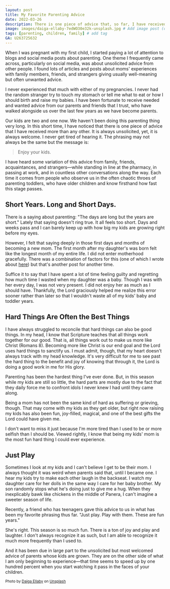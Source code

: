 ```yaml
---
layout: post
title: My Favorite Parenting Advice
date: 2022-03-26
description: There is one piece of advice that, so far, I have received more than any other. It is always unsolicited. But I never get tired of hearing it. The phrasing may not always be the same but the message is. # Add post description (optional)
image: images/daiga-ellaby-7edWO30e32k-unsplash.jpg # Add image post (optional)
tags: [parenting, children, family] # add tag
GA: U263725632
---
```


When I was pregnant with my first child, I started paying a lot of attention to blogs and social media posts about parenting. One theme I frequently came across, particularly on social media, was about unsolicited advice from other people. I found lots of articles and posts about moms' experiences with family members, friends, and strangers giving usually well-meaning but often unwanted advice. 

I never experienced that much with either of my pregnancies. I never had the random stranger try to touch my stomach or tell me what to eat or how I should birth and raise my babies. I have been fortunate to receive needed and wanted advice from our parents and friends that I trust, who have walked alongside us over the last few years as we have become parents. 

Our kids are two and one now. We haven't been doing this parenting thing very long. In this short time, I have noticed that there is one piece of advice that I have received more than any other. It is always unsolicited, yet, it is always welcome. I never get tired of hearing it. The phrasing may not always be the same but the message is:

>Enjoy your kids.

I have heard some variation of this advice from family, friends, acquaintances, and strangers—while standing in line at the pharmacy, in passing at work, and in countless other conversations along the way. Each time it comes from people who observe us in the often chaotic throes of parenting toddlers, who have older children and know firsthand how fast this stage passes. 

## Short Years. Long and Short Days.

There is a saying about parenting: "The days are long but the years are short." Lately that saying doesn't ring true. It all feels too short. Days and weeks pass and I can barely keep up with how big my kids are growing right before my eyes. 

However, I felt that saying deeply in those first days and months of becoming a new mom. The first month after my daughter's was born felt like the longest month of my entire life. I did not enter motherhood gracefully. There was a combination of factors for this (one of which I wrote about [here](https://meredithcook.ml/2022/02/05/climbing-the-slide/)) but that's another post for another time. 

Suffice it to say that I have spent a lot of time feeling guilty and regretting how much time I wasted when my daughter was a baby. Though I was with her every day, I was not very present. I did not enjoy her as much as I should have. Thankfully, the Lord graciously helped me realize this error sooner rather than later so that I wouldn't waste all of my kids' baby and toddler years. 

## Hard Things Are Often the Best Things

I have always struggled to reconcile that hard things can also be good things. In my head, I know that Scripture teaches that all things work together for our good. That is, all things work out to make us more like Christ (Romans 8). Becoming more like Christ is our end goal and the Lord uses hard things to sanctify us. I must admit, though, that my heart doesn't always track with my head knowledge. It's very difficult for me to see past the hard thing to the benefit and joy of knowing that through it, the Lord is doing a good work in me for His glory. 

Parenting has been the hardest thing I've ever done. But, in this season while my kids are still so little, the hard parts are mostly due to the fact that they daily force me to confront idols I never knew I had until they came along. 

Being a mom has not been the same kind of hard as suffering or grieving, though. That may come with my kids as they get older, but right now raising my kids has also been fun, joy-filled, magical, and one of the best gifts the Lord could have given me. 

I don't want to miss it just because I'm more tired than I used to be or more selfish than I should be. Viewed rightly, I know that being my kids' mom is the most fun hard thing I could ever experience. 

## Just Play

Sometimes I look at my kids and I can't believe I get to be their mom. I always thought it was weird when parents said that, until I became one. I hear my kids try to make each other laugh in the backseat. I watch my daughter care for her dolls in the same way I care for her baby brother. My son randomly stops what he's doing just to give me a hug. When they inexplicably bawk like chickens in the middle of Panera, I can't imagine a sweeter season of life. 

Recently, a friend who has teenagers gave this advice to us in what has been my favorite phrasing thus far. "Just play. Play with them. These are fun years."

She's right. This season is so much fun. There is a ton of joy and play and laughter. I don't always recognize it as such, but I am able to recognize it much more frequently than I used to.

And it has been due in large part to the unsolicited but most welcomed advice of parents whose kids are grown. They are on the other side of what I am only beginning to experience—that time seems to speed up by one hundred percent when you start watching it pass in the faces of your children.  

<sub>Photo by <a href="https://unsplash.com/@daiga_ellaby?utm_source=unsplash&utm_medium=referral&utm_content=creditCopyText">Daiga Ellaby</a> on <a href="https://unsplash.com/s/photos/parents?utm_source=unsplash&utm_medium=referral&utm_content=creditCopyText">Unsplash</a></sub>

